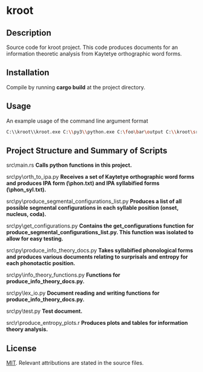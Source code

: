 # kroot

## Description
Source code for kroot project. This code produces documents for an information theoretic analysis from Kaytetye orthographic word forms.

## Installation
Compile by running **cargo build** at the project directory.

## Usage
An example usage of the command line argument format
```bash
C:\\kroot\\kroot.exe C:\\py3\\python.exe C:\foo\bar\output C:\\kroot\src\py
```

## Project Structure and Summary of Scripts
src\main.rs **Calls python functions in this project.**

src\py\orth_to_ipa.py **Receives a set of Kaytetye orthographic word forms and produces IPA form (\phon.txt) and IPA syllabified forms (\phon_syl.txt).**

src\py\produce_segmental_configurations_list.py **Produces a list of all possible segmental configurations in each syllable position (onset, nucleus, coda).**

src\py\get_configurations.py **Contains the get_configurations function for produce_segmental_configurations_list.py. This function was isolated to allow for easy testing.**

src\py\produce_info_theory_docs.py **Takes syllabified phonological forms and produces various documents relating to surprisals and entropy for each phonotactic position.**

src\py\info_theory_functions.py **Functions for produce_info_theory_docs.py.**

src\py\lex_io.py **Document reading and writing functions for produce_info_theory_docs.py.**

src\py\test.py **Test document.**

src\r\produce_entropy_plots.r **Produces plots and tables for information theory analysis.**

## License
[MIT](https://choosealicense.com/licenses/mit/). Relevant attributions are stated in the source files.
